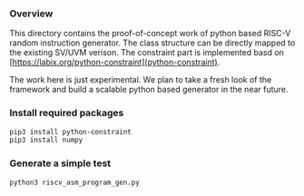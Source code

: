 ### Overview

This directory contains the proof-of-concept work of python based RISC-V random
instruction generator. The class structure can be directly mapped to the
existing SV/UVM verison. The constraint part is implemented basd on
[https://labix.org/python-constraint](python-constraint).

The work here is just experimental. We plan to take a fresh look of the
framework and build a scalable python based generator in the near future.

### Install required packages

```bash
pip3 install python-constraint
pip3 install numpy
```

### Generate a simple test

```bash
python3 riscv_asm_program_gen.py
```
